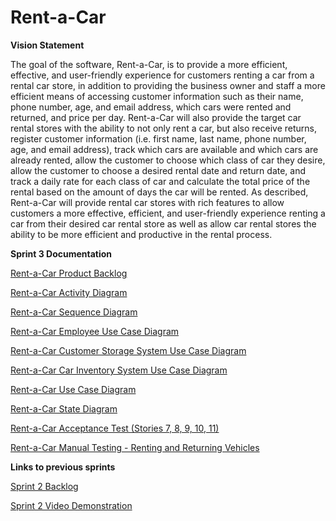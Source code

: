 # Rent-a-Car

**Vision Statement**

The goal of the software, Rent-a-Car, is to provide a more efficient, effective, and user-friendly experience for customers renting a car from a rental car store, in addition to providing the business owner and staff a more efficient means of accessing customer information such as their name, phone number, age, and email address, which cars were rented and returned, and price per day. Rent-a-Car will also provide the target car rental stores with the ability to not only rent a car, but also receive returns, register customer information (i.e. first name, last name, phone number, age, and email address), track which cars are available and which cars are already rented, allow the customer to choose which class of car they desire, allow the customer to choose a desired rental date and return date, and track a daily rate for each class of car and calculate the total price of the rental based on the amount of days the car will be rented.
As described, Rent-a-Car will provide rental car stores with rich features to allow customers a more effective, efficient, and user-friendly experience renting a car from their desired car rental store as well as allow car rental stores the ability to be more efficient and productive in the rental process.


**Sprint 3 Documentation**

[Rent-a-Car Product Backlog](https://docs.google.com/document/d/19tVz8rF9VnRhFXt0PjBOHA59CqIGkvKZ0KhpKD7oYjo/edit?usp=sharing)

[Rent-a-Car Activity Diagram](https://drive.google.com/file/d/0B_kXzrPNprTRQlZiSVBHcjBiZ3M/view?usp=sharing)

[Rent-a-Car Sequence Diagram](https://drive.google.com/file/d/0B_kXzrPNprTRalBkbkFFMzU0Rlk/view?usp=sharing)

[Rent-a-Car Employee Use Case Diagram](https://drive.google.com/file/d/0B_kXzrPNprTRdXVNeklGdkRieDQ/view?usp=sharing)

[Rent-a-Car Customer Storage System Use Case Diagram](https://drive.google.com/file/d/0B_kXzrPNprTRbW13UWNHbWNfZ1k/view?usp=sharing)

[Rent-a-Car Car Inventory System Use Case Diagram](https://drive.google.com/file/d/0B_kXzrPNprTRUlZPc1ptOF90VlU/view?usp=sharing)

[Rent-a-Car Use Case Diagram](https://drive.google.com/file/d/0B_kXzrPNprTRVC1CWTJyZXNnRTQ/view?usp=sharing)

[Rent-a-Car State Diagram](https://drive.google.com/file/d/0B_kXzrPNprTRa2w3emF3MExMNDQ/view?usp=sharing)

[Rent-a-Car Acceptance Test (Stories 7, 8, 9, 10, 11)](https://drive.google.com/file/d/0B_kXzrPNprTRQ1dqaS0tV1hSM1E/view?usp=sharing)

[Rent-a-Car Manual Testing - Renting and Returning Vehicles](https://drive.google.com/file/d/0B_kXzrPNprTRYjh4X25vQWNwSWc/view?usp=sharing)


**Links to previous sprints**

[Sprint 2 Backlog](https://docs.google.com/spreadsheets/d/1435NDSAgXDBUWbChdgGYoKGyZ5Do37Dbfw2HEe0qcKg/edit?usp=sharing)

[Sprint 2 Video Demonstration](https://www.youtube.com/watch?v=btQXn8rifmg)
